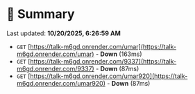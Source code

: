 # 📖 Summary
Last updated: **10/20/2025, 6:26:59 AM**

- `GET` [https://talk-m6gd.onrender.com/umar](https://talk-m6gd.onrender.com/umar) - **Down** (163ms)
- `GET` [https://talk-m6gd.onrender.com/9337](https://talk-m6gd.onrender.com/9337) - **Down** (87ms)
- `GET` [https://talk-m6gd.onrender.com/umar920](https://talk-m6gd.onrender.com/umar920) - **Down** (87ms)
